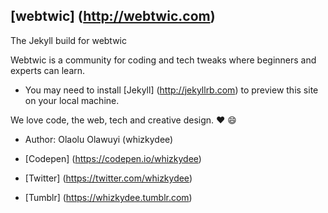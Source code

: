 ## [webtwic] (http://webtwic.com)

The Jekyll build for webtwic

Webtwic is a community for coding and tech tweaks where beginners and experts can learn.

+ You may need to install [Jekyll] (http://jekyllrb.com) to preview this site on your local machine.

We love code, the web, tech and creative design. :heart: :smile:

+ Author: Olaolu Olawuyi (whizkydee)

+ [Codepen] (https://codepen.io/whizkydee)

+ [Twitter] (https://twitter.com/whizkydee)

+ [Tumblr] (https://whizkydee.tumblr.com) 